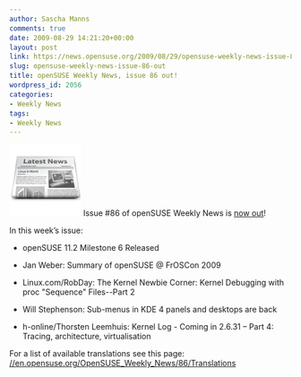 ```yaml
---
author: Sascha Manns
comments: true
date: 2009-08-29 14:21:20+00:00
layout: post
link: https://news.opensuse.org/2009/08/29/opensuse-weekly-news-issue-86-out/
slug: opensuse-weekly-news-issue-86-out
title: openSUSE Weekly News, issue 86 out!
wordpress_id: 2056
categories:
- Weekly News
tags:
- Weekly News
---
```


![news](/wp-content/uploads/2007/11/knewsticker.png) Issue #86 of openSUSE Weekly News is [now out](//en.opensuse.org/OpenSUSE_Weekly_News/86)!

In this week’s issue:



	
  * openSUSE 11.2 Milestone 6 Released 

	
  * Jan Weber: Summary of openSUSE @ FrOSCon 2009 

	
  * Linux.com/RobDay: The Kernel Newbie Corner: Kernel Debugging with proc "Sequence" Files--Part 2 

	
  * Will Stephenson: Sub-menus in KDE 4 panels and desktops are back 

	
  * h-online/Thorsten Leemhuis: Kernel Log - Coming in 2.6.31 – Part 4: Tracing, architecture, virtualisation 


For a list of available translations see this page:
[//en.opensuse.org/OpenSUSE_Weekly_News/86/Translations](//en.opensuse.org/OpenSUSE_Weekly_News/86/Translations)
